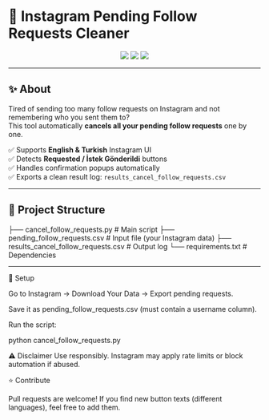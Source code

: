 # 📌 Instagram Pending Follow Requests Cleaner

<p align="center">
  <img src="https://img.shields.io/badge/Python-3.9%2B-blue?logo=python" />
  <img src="https://img.shields.io/badge/Selenium-Automation-green?logo=selenium" />
  <img src="https://img.shields.io/badge/Status-Working-success" />
</p>

---

## ✨ About

Tired of sending too many follow requests on Instagram and not remembering who you sent them to?  
This tool automatically **cancels all your pending follow requests** one by one.

✅ Supports **English & Turkish** Instagram UI  
✅ Detects **Requested / İstek Gönderildi** buttons  
✅ Handles confirmation popups automatically  
✅ Exports a clean result log: `results_cancel_follow_requests.csv`  

---

## 📂 Project Structure

├── cancel_follow_requests.py # Main script
├── pending_follow_requests.csv # Input file (your Instagram data)
├── results_cancel_follow_requests.csv # Output log
└── requirements.txt # Dependencies


---




🔑 Setup

Go to Instagram → Download Your Data → Export pending requests.

Save it as pending_follow_requests.csv (must contain a username column).

Run the script:

python cancel_follow_requests.py

⚠️ Disclaimer
Use responsibly. Instagram may apply rate limits or block automation if abused.

⭐ Contribute

Pull requests are welcome!
If you find new button texts (different languages), feel free to add them.
